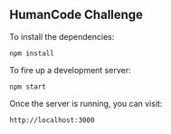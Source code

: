 ## HumanCode Challenge

To install the dependencies:

```
npm install
```

To fire up a development server:

```
npm start
```

Once the server is running, you can visit:

```
http://localhost:3000
```
